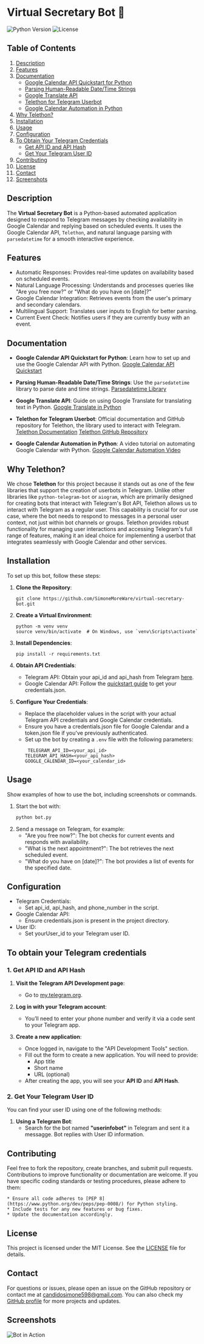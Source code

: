 # Virtual Secretary Bot 🤖
![Python Version](https://img.shields.io/badge/python-3.x-blue) ![License](https://img.shields.io/badge/license-MIT-green)

## Table of Contents
1. [Description](#description)
2. [Features](#features)
3. [Documentation](#documentation)
   - [Google Calendar API Quickstart for Python](#google-calendar-api-quickstart-for-python)
   - [Parsing Human-Readable Date/Time Strings](#parsing-human-readable-datetime-strings)
   - [Google Translate API](#google-translate-api)
   - [Telethon for Telegram Userbot](#telethon-for-telegram-userbot)
   - [Google Calendar Automation in Python](#google-calendar-automation-in-python)
4. [Why Telethon?](#why-telethon)
5. [Installation](#installation)
6. [Usage](#usage)
7. [Configuration](#configuration)
8. [To Obtain Your Telegram Credentials](#to-obtain-your-telegram-credentials)
   - [Get API ID and API Hash](#1-get-api-id-and-api-hash)
   - [Get Your Telegram User ID](#2-get-your-telegram-user-id)
9. [Contributing](#contributing)
10. [License](#license)
11. [Contact](#contact)
12. [Screenshots](#screenshots)

## Description
The **Virtual Secretary Bot** is a Python-based automated application designed to respond to Telegram messages by checking availability in Google Calendar and replying based on scheduled events. It uses the Google Calendar API, `Telethon`, and natural language parsing with `parsedatetime` for a smooth interactive experience.

## Features
- Automatic Responses: Provides real-time updates on availability based on scheduled events.
- Natural Language Processing: Understands and processes queries like "Are you free now?" or "What do you have on [date]?"
- Google Calendar Integration: Retrieves events from the user's primary and secondary calendars.
- Multilingual Support: Translates user inputs to English for better parsing.
- Current Event Check: Notifies users if they are currently busy with an event.

## Documentation

- **Google Calendar API Quickstart for Python**:
  Learn how to set up and use the Google Calendar API with Python.
  [Google Calendar API Quickstart](https://developers.google.com/calendar/api/quickstart/python?hl=en)

- **Parsing Human-Readable Date/Time Strings**:
  Use the `parsedatetime` library to parse date and time strings.
  [Parsedatetime Library](https://github.com/bear/parsedatetime)

- **Google Translate API**:
  Guide on using Google Translate for translating text in Python.
  [Google Translate in Python](https://lokalise.com/blog/how-to-translate-languages-in-python-with-google-translate-and-deepl-plus-more/)

- **Telethon for Telegram Userbot**:
  Official documentation and GitHub repository for Telethon, the library used to interact with Telegram.
  [Telethon Documentation](https://docs.telethon.dev/en/stable/)
  [Telethon GitHub Repository](https://github.com/LonamiWebs/Telethon)

- **Google Calendar Automation in Python**:
  A video tutorial on automating Google Calendar with Python.
  [Google Calendar Automation Video](https://www.youtube.com/watch?v=B2E82UPUnOY)

## Why Telethon?

We chose **Telethon** for this project because it stands out as one of the few libraries that support the creation of userbots in Telegram. Unlike other libraries like `python-telegram-bot` or `aiogram`, which are primarily designed for creating bots that interact with Telegram's Bot API, Telethon allows us to interact with Telegram as a regular user. This capability is crucial for our use case, where the bot needs to respond to messages in a personal user context, not just within bot channels or groups. Telethon provides robust functionality for managing user interactions and accessing Telegram's full range of features, making it an ideal choice for implementing a userbot that integrates seamlessly with Google Calendar and other services.

## Installation

To set up this bot, follow these steps:

1. **Clone the Repository**:
   ```
   git clone https://github.com/SimoneMoreWare/virtual-secretary-bot.git
   ```

2. **Create a Virtual Environment**:
   ```
   python -m venv venv
   source venv/bin/activate  # On Windows, use `venv\Scripts\activate`
   ```

3. **Install Dependencies**:
   ```
   pip install -r requirements.txt
   ```

4. **Obtain API Credentials**:
    * Telegram API: Obtain your api_id and api_hash from Telegram [here](https://core.telegram.org/api/obtaining_api_id).
    * Google Calendar API: Follow the [quickstart guide](https://developers.google.com/calendar/api/quickstart/python?hl=en) to get your credentials.json.

5. **Configure Your Credentials**:
    * Replace the placeholder values in the script with your actual Telegram API credentials and Google Calendar credentials.
    * Ensure you have a credentials.json file for Google Calendar and a token.json file if you've previously authenticated.
    * Set up the bot by creating a `.env` file with the following parameters:
       ```
        TELEGRAM_API_ID=<your_api_id>
       TELEGRAM_API_HASH=<your_api_hash>
       GOOGLE_CALENDAR_ID=<your_calendar_id>
       ```


## Usage
Show examples of how to use the bot, including screenshots or commands.

1. Start the bot with:
   ```bash
   python bot.py
   ```
2. Send a message on Telegram, for example:
    - "Are you free now?": The bot checks for current events and responds with availability.
    - "What is the next appointment?": The bot retrieves the next scheduled event.
    - "What do you have on [date]?": The bot provides a list of events for the specified date.

## Configuration
* Telegram Credentials:
     * Set api_id, api_hash, and phone_number in the script.
* Google Calendar API:
     * Ensure credentials.json is present in the project directory.
* User ID:
     * Set yourUser_id to your Telegram user ID.

## To obtain your Telegram credentials

### 1. Get API ID and API Hash
1. **Visit the Telegram API Development page**:
   - Go to [my.telegram.org](https://my.telegram.org).

2. **Log in with your Telegram account**:
   - You’ll need to enter your phone number and verify it via a code sent to your Telegram app.

3. **Create a new application**:
   - Once logged in, navigate to the "API Development Tools" section.
   - Fill out the form to create a new application. You will need to provide:
     - App title
     - Short name
     - URL (optional)
   - After creating the app, you will see your **API ID** and **API Hash**.
  
### 2. Get Your Telegram User ID

You can find your user ID using one of the following methods:

1. **Using a Telegram Bot**:
   - Search for the bot named **"userinfobot"** in Telegram and sent it a messagge. Bot replies with User ID information.

## Contributing
Feel free to fork the repository, create branches, and submit pull requests. Contributions to improve functionality or documentation are welcome. If you have specific coding standards or testing procedures, please adhere to them:

    * Ensure all code adheres to [PEP 8](https://www.python.org/dev/peps/pep-0008/) for Python styling.
    * Include tests for any new features or bug fixes.
    * Update the documentation accordingly.
    
## License
This project is licensed under the MIT License. See the [LICENSE](https://opensource.org/license/mit) file for details.

## Contact
For questions or issues, please open an issue on the GitHub repository or contact me at candidosimone598@gmail.com. You can also check my [GitHub profile](https://github.com/SimoneMoreWare) for more projects and updates.

## Screenshots
![Bot in Action](screenshot.png)
